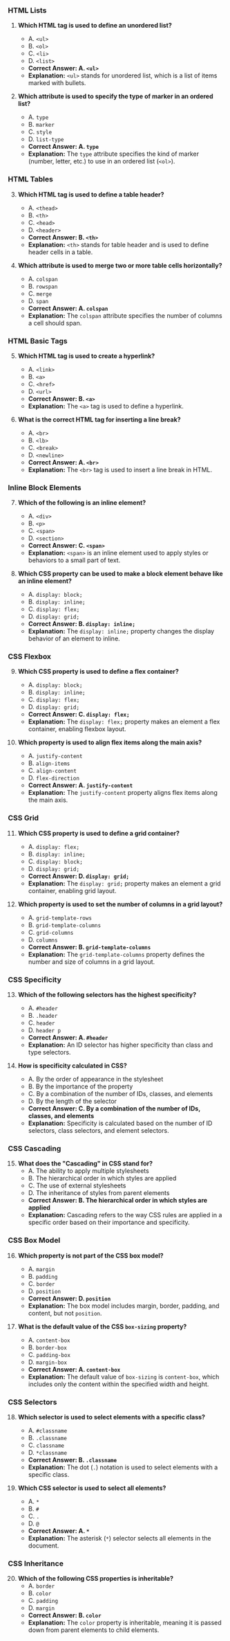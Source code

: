 ### HTML Lists

1. **Which HTML tag is used to define an unordered list?**
   - A. `<ul>` 
   - B. `<ol>` 
   - C. `<li>` 
   - D. `<list>`
   - **Correct Answer: A. `<ul>`**
   - **Explanation:** `<ul>` stands for unordered list, which is a list of items marked with bullets.

2. **Which attribute is used to specify the type of marker in an ordered list?**
   - A. `type`
   - B. `marker`
   - C. `style`
   - D. `list-type`
   - **Correct Answer: A. `type`**
   - **Explanation:** The `type` attribute specifies the kind of marker (number, letter, etc.) to use in an ordered list (`<ol>`).

### HTML Tables

3. **Which HTML tag is used to define a table header?**
   - A. `<thead>` 
   - B. `<th>` 
   - C. `<head>` 
   - D. `<header>`
   - **Correct Answer: B. `<th>`**
   - **Explanation:** `<th>` stands for table header and is used to define header cells in a table.

4. **Which attribute is used to merge two or more table cells horizontally?**
   - A. `colspan`
   - B. `rowspan`
   - C. `merge`
   - D. `span`
   - **Correct Answer: A. `colspan`**
   - **Explanation:** The `colspan` attribute specifies the number of columns a cell should span.

### HTML Basic Tags

5. **Which HTML tag is used to create a hyperlink?**
   - A. `<link>` 
   - B. `<a>` 
   - C. `<href>` 
   - D. `<url>`
   - **Correct Answer: B. `<a>`**
   - **Explanation:** The `<a>` tag is used to define a hyperlink.

6. **What is the correct HTML tag for inserting a line break?**
   - A. `<br>` 
   - B. `<lb>` 
   - C. `<break>` 
   - D. `<newline>`
   - **Correct Answer: A. `<br>`**
   - **Explanation:** The `<br>` tag is used to insert a line break in HTML.

### Inline Block Elements

7. **Which of the following is an inline element?**
   - A. `<div>`
   - B. `<p>`
   - C. `<span>`
   - D. `<section>`
   - **Correct Answer: C. `<span>`**
   - **Explanation:** `<span>` is an inline element used to apply styles or behaviors to a small part of text.

8. **Which CSS property can be used to make a block element behave like an inline element?**
   - A. `display: block;`
   - B. `display: inline;`
   - C. `display: flex;`
   - D. `display: grid;`
   - **Correct Answer: B. `display: inline;`**
   - **Explanation:** The `display: inline;` property changes the display behavior of an element to inline.

### CSS Flexbox

9. **Which CSS property is used to define a flex container?**
   - A. `display: block;`
   - B. `display: inline;`
   - C. `display: flex;`
   - D. `display: grid;`
   - **Correct Answer: C. `display: flex;`**
   - **Explanation:** The `display: flex;` property makes an element a flex container, enabling flexbox layout.

10. **Which property is used to align flex items along the main axis?**
    - A. `justify-content`
    - B. `align-items`
    - C. `align-content`
    - D. `flex-direction`
    - **Correct Answer: A. `justify-content`**
    - **Explanation:** The `justify-content` property aligns flex items along the main axis.

### CSS Grid

11. **Which CSS property is used to define a grid container?**
    - A. `display: flex;`
    - B. `display: inline;`
    - C. `display: block;`
    - D. `display: grid;`
    - **Correct Answer: D. `display: grid;`**
    - **Explanation:** The `display: grid;` property makes an element a grid container, enabling grid layout.

12. **Which property is used to set the number of columns in a grid layout?**
    - A. `grid-template-rows`
    - B. `grid-template-columns`
    - C. `grid-columns`
    - D. `columns`
    - **Correct Answer: B. `grid-template-columns`**
    - **Explanation:** The `grid-template-columns` property defines the number and size of columns in a grid layout.

### CSS Specificity

13. **Which of the following selectors has the highest specificity?**
    - A. `#header`
    - B. `.header`
    - C. `header`
    - D. `header p`
    - **Correct Answer: A. `#header`**
    - **Explanation:** An ID selector has higher specificity than class and type selectors.

14. **How is specificity calculated in CSS?**
    - A. By the order of appearance in the stylesheet
    - B. By the importance of the property
    - C. By a combination of the number of IDs, classes, and elements
    - D. By the length of the selector
    - **Correct Answer: C. By a combination of the number of IDs, classes, and elements**
    - **Explanation:** Specificity is calculated based on the number of ID selectors, class selectors, and element selectors.

### CSS Cascading

15. **What does the "Cascading" in CSS stand for?**
    - A. The ability to apply multiple stylesheets
    - B. The hierarchical order in which styles are applied
    - C. The use of external stylesheets
    - D. The inheritance of styles from parent elements
    - **Correct Answer: B. The hierarchical order in which styles are applied**
    - **Explanation:** Cascading refers to the way CSS rules are applied in a specific order based on their importance and specificity.

### CSS Box Model

16. **Which property is not part of the CSS box model?**
    - A. `margin`
    - B. `padding`
    - C. `border`
    - D. `position`
    - **Correct Answer: D. `position`**
    - **Explanation:** The box model includes margin, border, padding, and content, but not `position`.

17. **What is the default value of the CSS `box-sizing` property?**
    - A. `content-box`
    - B. `border-box`
    - C. `padding-box`
    - D. `margin-box`
    - **Correct Answer: A. `content-box`**
    - **Explanation:** The default value of `box-sizing` is `content-box`, which includes only the content within the specified width and height.

### CSS Selectors

18. **Which selector is used to select elements with a specific class?**
    - A. `#classname`
    - B. `.classname`
    - C. `classname`
    - D. `*classname`
    - **Correct Answer: B. `.classname`**
    - **Explanation:** The dot (`.`) notation is used to select elements with a specific class.

19. **Which CSS selector is used to select all elements?**
    - A. `*`
    - B. `#`
    - C. `.`
    - D. `@`
    - **Correct Answer: A. `*`**
    - **Explanation:** The asterisk (`*`) selector selects all elements in the document.

### CSS Inheritance

20. **Which of the following CSS properties is inheritable?**
    - A. `border`
    - B. `color`
    - C. `padding`
    - D. `margin`
    - **Correct Answer: B. `color`**
    - **Explanation:** The `color` property is inheritable, meaning it is passed down from parent elements to child elements.

